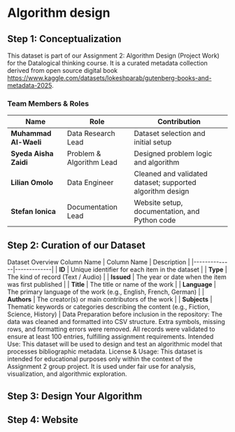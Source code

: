 # Algorithm design
## Step 1: Conceptualization
This dataset is part of our Assignment 2: Algorithm Design (Project Work) for the Datalogical thinking course. It is a curated metadata collection derived from open source digital book https://www.kaggle.com/datasets/lokeshparab/gutenberg-books-and-metadata-2025.
### Team Members & Roles
| Name | Role | Contribution |
|------|------|---------------|
| **Muhammad Al-Waeli** | Data Research Lead | Dataset selection and initial setup |
| **Syeda Aisha Zaidi** | Problem & Algorithm Lead | Designed problem logic and algorithm |
| **Lilian Omolo** | Data Engineer | Cleaned and validated dataset; supported algorithm design |
| **Stefan Ionica** | Documentation Lead | Website setup, documentation, and Python code |
## Step 2: Curation of our Dataset
Dataset Overview
Column Name 
| Column Name | Description |
|--------------|-------------|
| **ID** | Unique identifier for each item in the dataset |
| **Type** | The kind of record (Text / Audio) |
| **Issued** | The year or date when the item was first published |
| **Title** | The title or name of the work |
| **Language** | The primary language of the work (e.g., English, French, German) |
| **Authors** | The creator(s) or main contributors of the work |
| **Subjects** | Thematic keywords or categories describing the content (e.g., Fiction, Science, History) |
Data Preparation before inclusion in the repository:
The data was cleaned and formatted into CSV structure.
Extra symbols, missing rows, and formatting errors were removed.
All records were validated to ensure at least 100 entries, fulfilling assignment requirements.
Intended Use:
This dataset will be used to design and test an algorithmic model that processes bibliographic metadata.
License & Usage:
This dataset is intended for educational purposes only within the context of the Assignment 2 group project.
It is used under fair use for analysis, visualization, and algorithmic exploration.

## Step 3: Design Your Algorithm

## Step 4: Website


